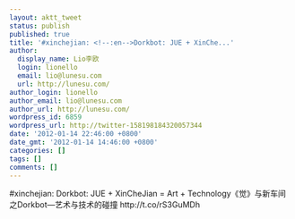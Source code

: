```yaml
---
layout: aktt_tweet
status: publish
published: true
title: '#xinchejian: <!--:en-->Dorkbot: JUE + XinChe...'
author:
  display_name: Lio李欧
  login: lionello
  email: lio@lunesu.com
  url: http://lunesu.com/
author_login: lionello
author_email: lio@lunesu.com
author_url: http://lunesu.com/
wordpress_id: 6859
wordpress_url: http://twitter-158198184320057344
date: '2012-01-14 22:46:00 +0800'
date_gmt: '2012-01-14 14:46:00 +0800'
categories: []
tags: []
comments: []
---
```

<p>#xinchejian: <!--:en-->Dorkbot: JUE + XinCheJian = Art + Technology<!--:--><!--:zh-->《觉》与新车间之Dorkbot&mdash;艺术与技术的碰撞<!--:--> http://t.co/rS3GuMDh</p>
